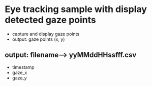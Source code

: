 # Eye tracking sample with display detected gaze points

- capture and display gaze points 
- output: gaze points (x, y)

## output: filename--> yyMMddHHssfff.csv

- timestamp
- gaze_x
- gaze_y